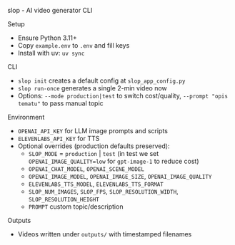 slop - AI video generator CLI

Setup
- Ensure Python 3.11+
- Copy `example.env` to `.env` and fill keys
- Install with uv: `uv sync`

CLI
- `slop init` creates a default config at `slop_app_config.py`
- `slop run-once` generates a single 2-min video now
- Options: `--mode production|test` to switch cost/quality, `--prompt "opis tematu"` to pass manual topic

Environment
- `OPENAI_API_KEY` for LLM image prompts and scripts
- `ELEVENLABS_API_KEY` for TTS
- Optional overrides (production defaults preserved):
  - `SLOP_MODE` = `production` | `test` (in test we set `OPENAI_IMAGE_QUALITY=low` for `gpt-image-1` to reduce cost)
  - `OPENAI_CHAT_MODEL`, `OPENAI_SCENE_MODEL`
  - `OPENAI_IMAGE_MODEL`, `OPENAI_IMAGE_SIZE`, `OPENAI_IMAGE_QUALITY`
  - `ELEVENLABS_TTS_MODEL`, `ELEVENLABS_TTS_FORMAT`
  - `SLOP_NUM_IMAGES`, `SLOP_FPS`, `SLOP_RESOLUTION_WIDTH`, `SLOP_RESOLUTION_HEIGHT`
  - `PROMPT` custom topic/description

Outputs
- Videos written under `outputs/` with timestamped filenames

